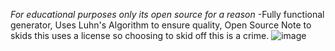 *For educational purposes only its open source for a reason* 
-Fully functional generator, Uses Luhn's Algorithm to ensure quality, Open Source
Note to skids this uses a license so choosing to skid off this is a crime.
![image](https://user-images.githubusercontent.com/109430590/204153161-b2706690-97a1-44cf-a3e9-356640b0281b.png)
